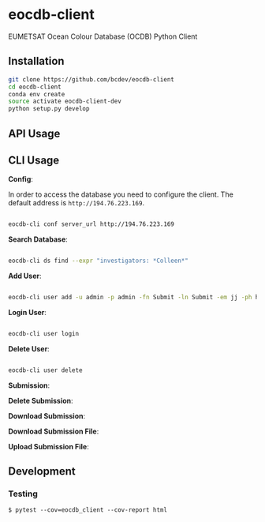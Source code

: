 # eocdb-client

EUMETSAT Ocean Colour Database (OCDB) Python Client


## Installation

```bash
git clone https://github.com/bcdev/eocdb-client
cd eocdb-client
conda env create
source activate eocdb-client-dev
python setup.py develop
```

## API Usage


## CLI Usage

__Config__:

In order to access the database you need to configure the client.
The default address is ```http://194.76.223.169```.

```bash

eocdb-cli conf server_url http://194.76.223.169

```

__Search Database__:

```bash

eocdb-cli ds find --expr "investigators: *Colleen*"

```

__Add User__:

```bash

eocdb-cli user add -u admin -p admin -fn Submit -ln Submit -em jj -ph hh -r admin

```

__Login User__:


```bash

eocdb-cli user login

```

__Delete User__:


```bash

eocdb-cli user delete

```


__Submission__:

__Delete Submission__:

__Download Submission__:

__Download Submission File__:

__Upload Submission File__:


## Development

### Testing

    $ pytest --cov=eocdb_client --cov-report html 
